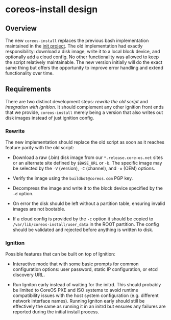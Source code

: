 # coreos-install design

## Overview

The new `coreos-install` replaces the previous bash implementation
maintained in the [init project](https://github.com/coreos/init/). The
old implementation had exactly responsibility: download a disk image,
write it to a local block device, and optionally add a cloud config. No
other functionality was allowed to keep the script relatively
maintainable. The new version initially will do the exact same thing but
offers the opportunity to improve error handling and extend
functionality over time.

## Requirements

There are two distinct development steps: *rewrite the old script* and
*integration with ignition*. It should complement any other ignition
front ends that we provide, `coreos-install` merely being a version that
also writes out disk images instead of just ignition config.

### Rewrite

The new implementation should replace the old script as soon as it
reaches feature parity with the old script:

 - Download a raw (.bin) disk image from our `*.release.core-os.net`
   sites or an alternate site defined by `$BASE_URL` or `-b`. The
   specific image may be selected by the `-V` (version), `-C` (channel),
   and `-o` (OEM) options.

 - Verify the image using the `buildbot@coreos.com` PGP key.

 - Decompress the image and write it to the block device specified by
   the `-d` option.

 - On error the disk should be left without a partition table, ensuring
   invalid images are not bootable.

 - If a cloud config is provided by the `-c` option it should be copied
   to `/var/lib/coreos-install/user_data` in the ROOT partition. The
   config should be validated and rejected before anything is written to
   disk.

### Ignition

Possible features that can be built on top of Ignition:

 - Interactive mode that with some basic prompts for common
   configuration options: user password, static IP configuration, or
   etcd discovery URL.

 - Run Igniton early instead of waiting for the initrd. This should
   probably be limited to CoreOS PXE and ISO systems to avoid runtime
   compatibility issues with the host system configuration (e.g.
   different network interface names). Running Igniton early should
   still be effectively the same as running it in an initrd but ensures
   any failures are reported during the initial install process.
